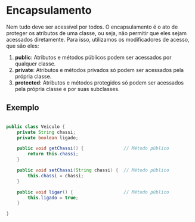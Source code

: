 # Encapsulamento #

Nem tudo deve ser acessível por todos. O encapsulamento é o ato de proteger os atributos de uma classe, ou seja, não permitir que eles sejam acessados diretamente. Para isso, utilizamos os modificadores de acesso, que são eles:

1. **public**: Atributos e métodos públicos podem ser acessados por qualquer classe.
2. **private**: Atributos e métodos privados só podem ser acessados pela própria classe.
3. **protected**: Atributos e métodos protegidos só podem ser acessados pela própria classe e por suas subclasses.

## Exemplo ##

```java

public class Veiculo {
    private String chassi;
    private boolean ligado;

    public void getChassi() {               // Método público
        return this.chassi;
    }

    public void setChassi(String chassi) {  // Método público
        this.chassi = chassi;
    }

    public void ligar() {                   // Método público
        this.ligado = true;
    }

}
```


